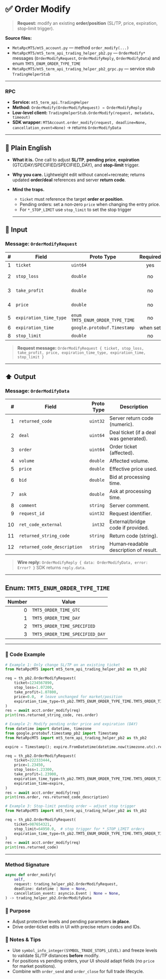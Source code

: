 # ✅ Order Modify

> **Request:** modify an existing **order/position** (SL/TP, price, expiration, stop‑limit trigger).

**Source files:**

* `MetaRpcMT5/mt5_account.py` — method `order_modify(...)`
* `MetaRpcMT5/mt5_term_api_trading_helper_pb2.py` — `OrderModify*` messages (`OrderModifyRequest`, `OrderModifyReply`, `OrderModifyData`) and enum `TMT5_ENUM_ORDER_TYPE_TIME`
* `MetaRpcMT5/mt5_term_api_trading_helper_pb2_grpc.py` — service stub `TradingHelperStub`

---

### RPC

* **Service:** `mt5_term_api.TradingHelper`
* **Method:** `OrderModify(OrderModifyRequest) → OrderModifyReply`
* **Low-level client:** `TradingHelperStub.OrderModify(request, metadata, timeout)`
* **SDK wrapper:** `MT5Account.order_modify(request, deadline=None, cancellation_event=None)` → returns `OrderModifyData`

---

## 💬 Plain English

* **What it is.** One call to adjust **SL/TP**, **pending price**, **expiration** (GTC/DAY/SPECIFIED/SPECIFIED\_DAY), and **stop‑limit** trigger.
* **Why you care.** Lightweight edit without cancel+recreate; returns updated **order/deal** references and server **return code**.
* **Mind the traps.**

  * `ticket` must reference the target **order or position**.
  * Pending orders: set a non‑zero `price` when changing the entry price.
  * For `*_STOP_LIMIT` use `stop_limit` to set the stop trigger
 
  ---

## 🔽 Input

### Message: `OrderModifyRequest`

|  # | Field                  | Proto Type                       | Required | Description                                    |
| -: | ---------------------- | -------------------------------- | :------: | ---------------------------------------------- |
|  1 | `ticket`               | `uint64`                         |    yes   | Ticket of order/position to modify.            |
|  2 | `stop_loss`            | `double`                         |    no    | New SL price (0.0 to keep unchanged).          |
|  3 | `take_profit`          | `double`                         |    no    | New TP price (0.0 to keep unchanged).          |
|  4 | `price`                | `double`                         |    no    | New price for **pending** orders; 0.0 to keep. |
|  5 | `expiration_time_type` | `enum TMT5_ENUM_ORDER_TYPE_TIME` |    no    | GTC/DAY/SPECIFIED/SPECIFIED\_DAY.              |
|  6 | `expiration_time`      | `google.protobuf.Timestamp`      | when set | Expiration instant (UTC).                      |
|  8 | `stop_limit`           | `double`                         |    no    | Stop trigger for **STOP\_LIMIT** orders.       |

> **Request message:** `OrderModifyRequest { ticket, stop_loss, take_profit, price, expiration_time_type, expiration_time, stop_limit }`

---

## ⬆️ Output

### Message: `OrderModifyData`

|  # | Field                       | Proto Type | Description                            |
| -: | --------------------------- | ---------: | -------------------------------------- |
|  1 | `returned_code`             |   `uint32` | Server return code (numeric).          |
|  2 | `deal`                      |   `uint64` | Deal ticket (if a deal was generated). |
|  3 | `order`                     |   `uint64` | Order ticket (affected).               |
|  4 | `volume`                    |   `double` | Affected volume.                       |
|  5 | `price`                     |   `double` | Effective price used.                  |
|  6 | `bid`                       |   `double` | Bid at processing time.                |
|  7 | `ask`                       |   `double` | Ask at processing time.                |
|  8 | `comment`                   |   `string` | Server comment.                        |
|  9 | `request_id`                |   `uint32` | Request identifier.                    |
| 10 | `ret_code_external`         |    `int32` | External/bridge code if provided.      |
| 11 | `returned_string_code`      |   `string` | Return code (string).                  |
| 12 | `returned_code_description` |   `string` | Human‑readable description of result.  |

> **Wire reply:** `OrderModifyReply { data: OrderModifyData, error: Error? }`
> SDK returns `reply.data`.

---

## Enum: `TMT5_ENUM_ORDER_TYPE_TIME`

| Number | Value                           |
| -----: | ------------------------------- |
|      0 | `TMT5_ORDER_TIME_GTC`           |
|      1 | `TMT5_ORDER_TIME_DAY`           |
|      2 | `TMT5_ORDER_TIME_SPECIFIED`     |
|      3 | `TMT5_ORDER_TIME_SPECIFIED_DAY` |

---

### 🔗 Code Example

```python
# Example 1: Only change SL/TP on an existing ticket
from MetaRpcMT5 import mt5_term_api_trading_helper_pb2 as th_pb2

req = th_pb2.OrderModifyRequest(
    ticket=1234567890,
    stop_loss=1.07200,
    take_profit=1.07800,
    price=0.0,  # leave unchanged for market/position
    expiration_time_type=th_pb2.TMT5_ENUM_ORDER_TYPE_TIME.TMT5_ORDER_TIME_GTC,
)
res = await acct.order_modify(req)
print(res.returned_string_code, res.order)
```

```python
# Example 2: Modify pending order price and expiration (DAY)
from datetime import datetime, timezone
from google.protobuf.timestamp_pb2 import Timestamp
from MetaRpcMT5 import mt5_term_api_trading_helper_pb2 as th_pb2

expire = Timestamp(); expire.FromDatetime(datetime.now(timezone.utc).replace(hour=21, minute=0, second=0, microsecond=0))

req = th_pb2.OrderModifyRequest(
    ticket=222333444,
    price=1.23450,
    stop_loss=1.23300,
    take_profit=1.23900,
    expiration_time_type=th_pb2.TMT5_ENUM_ORDER_TYPE_TIME.TMT5_ORDER_TIME_SPECIFIED,
    expiration_time=expire,
)
res = await acct.order_modify(req)
print(res.order, res.returned_code_description)
```

```python
# Example 3: Stop‑limit pending order — adjust stop trigger
from MetaRpcMT5 import mt5_term_api_trading_helper_pb2 as th_pb2

req = th_pb2.OrderModifyRequest(
    ticket=987654321,
    stop_limit=64950.0,  # stop trigger for *_STOP_LIMIT orders
    expiration_time_type=th_pb2.TMT5_ENUM_ORDER_TYPE_TIME.TMT5_ORDER_TIME_GTC,
)
res = await acct.order_modify(req)
print(res.returned_code)
```

---

### Method Signature

```python
async def order_modify(
    self,
    request: trading_helper_pb2.OrderModifyRequest,
    deadline: datetime | None = None,
    cancellation_event: asyncio.Event | None = None,
) -> trading_helper_pb2.OrderModifyData
```



### 🎯 Purpose

* Adjust protective levels and pending parameters **in place**.
* Drive order‑ticket edits in UI with precise return codes and IDs.

### 🧩 Notes & Tips

* Use `symbol_info_integer(SYMBOL_TRADE_STOPS_LEVEL)` and freeze levels to validate SL/TP distances **before** modify.
* For positions vs pending orders, your UI should adapt fields (no `price` for market positions).
* Combine with `order_send` and `order_close` for full trade lifecycle.
